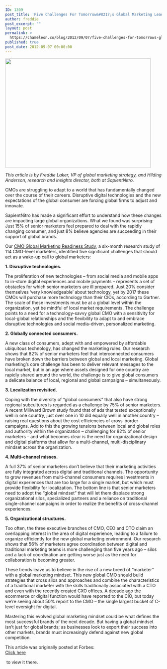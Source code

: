 ```yaml
---
ID: 1309
post_title: 'Five Challenges For Tomorrow&#8217;s Global Marketing Leaders'
author: freddie
post_excerpt: ""
layout: post
permalink: >
  https://chameleon.co/blog/2012/09/07/five-challenges-for-tomorrows-global-marketing-leaders/
published: true
post_date: 2012-09-07 00:00:00
---
```

<div><img class="alignnone" title="Global Challenges" src="https://media.treehugger.com/assets/images/2011/10/global-weriding-name.jpg" alt="" width="468" height="351" /></div>
<div id="leftRail">

<em>This article is by Freddie Laker, VP of global marketing strategy, and Hilding Anderson, research and insights director, both at SapientNitro.</em>

CMOs are struggling to adapt to a world that has fundamentally changed over the course of their careers. Disruptive digital technologies and the new expectations of the global consumer are forcing global firms to adjust and innovate.<!--more-->

SapientNitro has made a significant effort to understand how these changes are impacting large global organizations. What we found was surprising: Just 15% of senior marketers feel prepared to deal with the rapidly changing consumer, and just 8% believe agencies are succeeding in their support of global brands.

Our <a href="https://ideaengineers.sapient.com/strategy/the-evolution-of-global-marketing%20-series/">CMO Global Marketing Readiness Study,</a> a six-month research study of 114 CMO-level marketers, identified five significant challenges that should act as a wake-up call to global marketers:

<strong>1. Disruptive technologies.</strong>

The proliferation of new technologies – from social media and mobile apps to in-store digital experiences and mobile payments – represents a set of obstacles for which senior marketers are ill prepared. Just 20% consider themselves ‘very knowledgeable’ about technology, yet by 2017 these CMOs will purchase more technology than their CIOs, according to Gartner. The scale of these investments must be at a global level within the organization, yet be mindful of local market requirements. The challenge points to a need for a technology-savvy global CMO with a sensitivity for local-global relationships and the flexibility to adapt to and embrace disruptive technologies and social media-driven, personalized marketing.

<strong>2. Globally connected consumers.</strong>

A new class of consumers, adept with and empowered by affordable ubiquitous technology, has changed the marketing rules. Our research shows that 82% of senior marketers feel that interconnected consumers have broken down the barriers between global and local marketing. Global marketing’s core challenge has been to deliver relevant messages to the local market, but in an age where assets designed for one country are rapidly shared around the world, the challenge is to give global consumers a delicate balance of local, regional and global campaigns – simultaneously.

<strong>3. Localization revisited.</strong>

Coping with the diversity of “global consumers” that also have strong regional subcultures is regarded as a challenge by 75% of senior marketers. A recent Millward Brown study found that of ads that tested exceptionally well in one country, just over one in 10 did equally well in another country – raising real questions about the cost efficiencies of cross-border campaigns. Add to this the growing tensions between local and global roles and authority within the organization – challenging for 82% of senior marketers – and what becomes clear is the need for organizational design and digital platforms that allow for a multi-channel, multi-disciplinary mindset across the organization.

<strong>4. Multi-channel misses.</strong>

A full 37% of senior marketers don’t believe that their marketing activities are fully integrated across digital and traditional channels. The opportunity to grow revenues from multi-channel consumers requires investments in digital experiences that are too large for a single market, but which must provide flexibility for localization. The bottom line is that senior marketers need to adopt the “global mindset” that will let them displace strong organizational silos, specialized partners and a reliance on traditional single-channel campaigns in order to realize the benefits of cross-channel experiences.

<strong>5. Organizational structures.</strong>

Too often, the three executive branches of CMO, CEO and CTO claim an overlapping interest in the area of digital experience, leading to a failure to organize efficiently for the new global marketing environment. Our research shows that 56% of marketers agree coordination between digital and traditional marketing teams is more challenging than five years ago – silos and a lack of coordination are getting worse just as the need for collaboration is becoming greater.

These trends leave us to believe in the rise of a new breed of “marketer” with a global marketing mindset. This new global CMO should build strategies that cross silos and approaches and combine the characteristics of a traditional marketer with the skills traditionally associated with a CTO and even with the recently created CXO offices. A decade ago the ecommerce or digital function would have reported to the CIO, but today we’re seeing about 50% report to the CMO – the single largest bucket of C-level oversight for digital.

Mastering this evolved global marketing mindset could be what defines the most successful brands of the next decade. But having a global mindset isn’t just for global brands; as businesses look to export their success into other markets, brands must increasingly defend against new global competition.

<hgroup>This article was originally posted at Forbes: </hgroup><a title="Click here" href="https://www.forbes.com/sites/onmarketing/2012/08/21/five-challenges-for-tomorrows-global-marketing-leaders-study/?ss=cmo-network" target="_blank" rel="noopener noreferrer">Click here</a>

<hgroup> to view it there.</hgroup></div>
